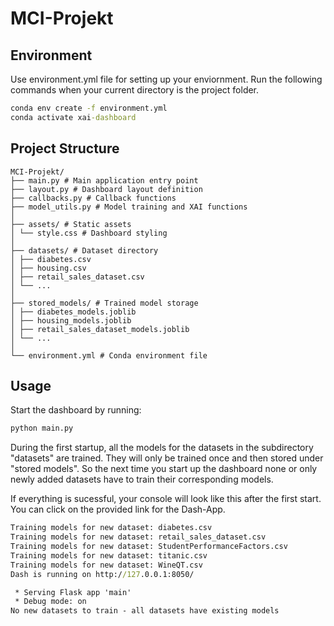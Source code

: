 # MCI-Projekt

## Environment
Use environment.yml file for setting up your enviornment. Run the following commands when your current directory is the project folder.

```cmd
conda env create -f environment.yml
conda activate xai-dashboard
```

## Project Structure
```
MCI-Projekt/ 
├── main.py # Main application entry point 
├── layout.py # Dashboard layout definition 
├── callbacks.py # Callback functions 
├── model_utils.py # Model training and XAI functions 
│
├── assets/ # Static assets 
│ └── style.css # Dashboard styling 
│
├── datasets/ # Dataset directory 
│ ├── diabetes.csv 
│ ├── housing.csv 
│ ├── retail_sales_dataset.csv 
│ └── ...
│
├── stored_models/ # Trained model storage 
│ ├── diabetes_models.joblib 
│ ├── housing_models.joblib
│ ├── retail_sales_dataset_models.joblib 
│ └── ...
│
└── environment.yml # Conda environment file
```

## Usage
Start the dashboard by running:
```cmd
python main.py
```
During the first startup, all the models for the datasets in the subdirectory "datasets" are trained. They will only be trained once and then stored under "stored models". So the next time you start up the dashboard none or only newly added datasets have to train their corresponding models. 

If everything is sucessful, your console will look like this after the first start. You can click on the provided link for the Dash-App.

```cmd
Training models for new dataset: diabetes.csv
Training models for new dataset: retail_sales_dataset.csv
Training models for new dataset: StudentPerformanceFactors.csv
Training models for new dataset: titanic.csv
Training models for new dataset: WineQT.csv
Dash is running on http://127.0.0.1:8050/

 * Serving Flask app 'main'
 * Debug mode: on
No new datasets to train - all datasets have existing models
```
